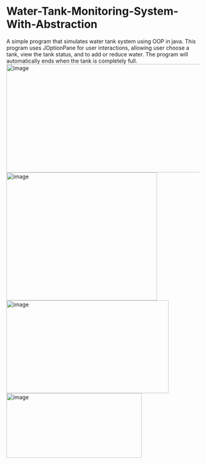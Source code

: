 # Water-Tank-Monitoring-System-With-Abstraction
A simple program that simulates water tank system using OOP in java. This program uses JOptionPane for user interactions, allowing user choose a tank, view the tank status, and to add or reduce water. The program will automatically ends when the tank is completely full.
<img width="512" height="283" alt="image" src="https://github.com/user-attachments/assets/c74798ed-ffb6-499f-8771-a7adde9845be" />
<img width="393" height="334" alt="image" src="https://github.com/user-attachments/assets/0ab9c260-cb77-4240-89f2-17e38020bbba" />
<img width="423" height="242" alt="image" src="https://github.com/user-attachments/assets/9d947352-b13a-4eaf-83b3-ca1e5f2b4ee8" />
<img width="353" height="169" alt="image" src="https://github.com/user-attachments/assets/2526a45c-06b2-4340-acf8-1c7b6ab82fbd" />
